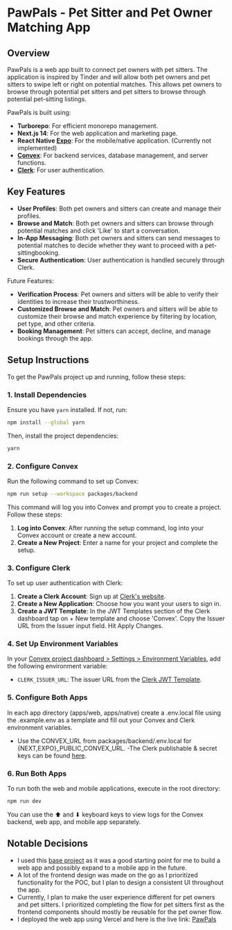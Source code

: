 # PawPals - Pet Sitter and Pet Owner Matching App

## Overview

PawPals is a web app built to connect pet owners with pet sitters. The application is inspired by Tinder and will allow both pet owners and pet sitters to swipe left or right on potential matches. This allows pet owners to browse through potential pet sitters and pet sitters to browse through potential pet-sitting listings.

PawPals is built using:

- **Turborepo**: For efficient monorepo management.
- **Next.js 14**: For the web application and marketing page.
- **React Native [Expo](https://expo.dev/)**: For the mobile/native application. (Currently not implemented)
- **[Convex](https://convex.dev)**: For backend services, database management, and server functions.
- **[Clerk](https://clerk.dev)**: For user authentication.

## Key Features

- **User Profiles**: Both pet owners and sitters can create and manage their profiles.
- **Browse and Match**: Both pet owners and sitters can browse through potential matches and click 'Like' to start a conversation.
- **In-App Messaging**: Both pet owners and sitters can send messages to potential matches to decide whether they want to proceed with a pet-sittingbooking.
- **Secure Authentication**: User authentication is handled securely through Clerk.

Future Features:

- **Verification Process**: Pet owners and sitters will be able to verify their identities to increase their trustworthiness.
- **Customized Browse and Match**: Pet owners and sitters will be able to customize their browse and match experience by filtering by location, pet type, and other criteria.
- **Booking Management**: Pet sitters can accept, decline, and manage bookings through the app.

## Setup Instructions

To get the PawPals project up and running, follow these steps:

### 1. Install Dependencies

Ensure you have `yarn` installed. If not, run:

```sh
npm install --global yarn
```

Then, install the project dependencies:

```sh
yarn
```

### 2. Configure Convex

Run the following command to set up Convex:

```sh
npm run setup --workspace packages/backend
```

This command will log you into Convex and prompt you to create a project. Follow these steps:

1. **Log into Convex**: After running the setup command, log into your Convex account or create a new account.
2. **Create a New Project**: Enter a name for your project and complete the setup.

### 3. Configure Clerk

To set up user authentication with Clerk:

1. **Create a Clerk Account**: Sign up at [Clerk's website](https://clerk.dev).
2. **Create a New Application**: Choose how you want your users to sign in.
3. **Create a JWT Template**: In the JWT Templates section of the Clerk dashboard tap on + New template and choose 'Convex'. Copy the Issuer URL from the Issuer input field. Hit Apply Changes.

### 4. Set Up Environment Variables

In your [Convex project dashboard > Settings > Environment Variables](https://dashboard.convex.dev/deployment/settings/environment-variables&var=CLERK_ISSUER_URL), add the following environment variable:

- `CLERK_ISSUER_URL`: The issuer URL from the [Clerk JWT Template](https://dashboard.clerk.com/last-active?path=jwt-templates).

### 5. Configure Both Apps

In each app directory (apps/web, apps/native) create a .env.local file using the .example.env as a template and fill out your Convex and Clerk environment variables.

- Use the CONVEX_URL from packages/backend/.env.local for {NEXT,EXPO}_PUBLIC_CONVEX_URL.
-The Clerk publishable & secret keys can be found [here](https://dashboard.clerk.com/last-active?path=api-keys).

### 6. Run Both Apps

To run both the web and mobile applications, execute in the root directory:

```sh
npm run dev
```

You can use the ⬆ and ⬇ keyboard keys to view logs for the Convex backend, web app, and mobile app separately.

## Notable Decisions

- I used this [base project](https://github.com/get-convex/turbo-expo-nextjs-clerk-convex-monorepo) as it was a good starting point for me to build a web app and possibly expand to a mobile app in the future.
- A lot of the frontend design was made on the go as I prioritized functionality for the POC, but I plan to design a consistent UI throughout the app.
- Currently, I plan to make the user experience different for pet owners and pet sitters. I prioritized completing the flow for pet sitters first as the frontend components should mostly be reusable for the pet owner flow.
- I deployed the web app using Vercel and here is the live link: [PawPals](https://pawpals-web.vercel.app/)
